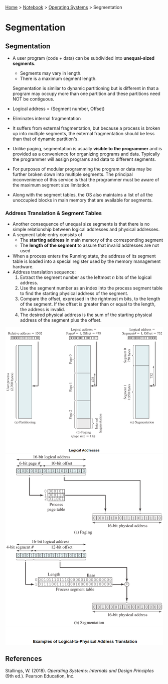 <a href="../../">Home</a> > <a href="../notebook">Notebook</a> > <a href="./">Operating Systems</a> > Segmentation

# Segmentation



## Segmentation

* A user program (code + data) can be subdivided into **unequal-sized segments**.

  * Segments may vary in length.
  * There is a maximum segment length.

  Segmentation is similar to dynamic partitioning but is different in that a program may occupy more than one partition and these partitions need NOT be contiguous.

* Logical address = (Segment number, Offset)

* Eliminates internal fragmentation

* It suffers from external fragmentation, but because a process is broken up into multiple segments, the external fragmentation should be less than that of dynamic partition's.

* Unlike paging, segmentation is usually **visible to the programmer** and is provided as a convenience for organizing programs and data. Typically the programmer will assign programs and data to different segments.

* For purposes of modular programming the program or data may be further broken down into multiple segments. The principal inconvenience of this service is that the programmer must be aware of the maximum segment size limitation.

* Along with the segment tables, the OS also maintains a list of all the unoccupied blocks in main memory that are available for segments.

### Address Translation & Segment Tables

* Another consequence of unequal size segments is that there is no simple relationship between logical addresses and physical addresses.
* A segment table entry consists of
  * The **starting address** in main memory of the corresponding segment
  * The **length of the segment** to assure that invalid addresses are not used
* When a process enters the Running state, the address of its segment table is loaded into a special register used by the memory management hardware.
* Address translation sequence:
  1. Extract the segment number as the leftmost $n$ bits of the logical address.
  2. Use the segment number as an index into the process segment table to find the starting physical address of the segment.
  3. Compare the offset, expressed in the rightmost m bits, to the length of the segment. If the offset is greater than or equal to the length, the address is invalid.
  4. The desired physical address is the sum of the starting physical address of the segment plus the offset.



<img src="./img/logical-addresses.png" alt="logical-addresses" width="700">





<img src="./img/examples-of-logical-to-physical-address-translation.png" alt="example-of-logical-to-physical-address-translation" width="650">







## References

Stallings, W. (2018). *Operating Systems: Internals and Design Principles* (9th ed.). Pearson Education, Inc.

